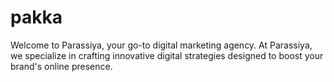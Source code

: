 # pakka
Welcome to Parassiya, your go-to digital marketing agency. At Parassiya, we specialize in crafting innovative digital strategies designed to boost your brand's online presence. 
